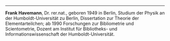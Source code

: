 ---
**Frank Havemann**, Dr. rer.nat., geboren 1949 in Berlin, Studium der Physik
an der Humboldt-Universität zu Berlin, Dissertation zur Theorie der
Elementarteilchen; ab 1990 Forschungen zur Bibliometrie und
Scientometrie, Dozent am Institut für Bibliotheks- und
Informationswissenschaft der Humboldt-Universität.